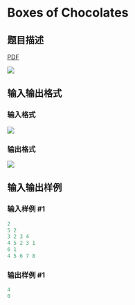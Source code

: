 # Boxes of Chocolates

## 题目描述

[problemUrl]: https://uva.onlinejudge.org/index.php?option=com_onlinejudge&Itemid=8&category=16&page=show_problem&problem=1430

[PDF](https://uva.onlinejudge.org/external/104/p10489.pdf)

![](https://cdn.luogu.com.cn/upload/vjudge_pic/UVA10489/714820adb96fb6003100a834bc1c2441b0b42f58.png)

## 输入输出格式

### 输入格式

![](https://cdn.luogu.com.cn/upload/vjudge_pic/UVA10489/ba662e979661e8d05f6af34048d2242ef7340c3f.png)

### 输出格式

![](https://cdn.luogu.com.cn/upload/vjudge_pic/UVA10489/a65cad1627465a86f03742ed151d9dc765ff4570.png)

## 输入输出样例

### 输入样例 #1

```cpp
2
5 2
3 2 3 4
4 5 2 3 1
6 1
4 5 6 7 8
```


### 输出样例 #1

```cpp
4
0
```


